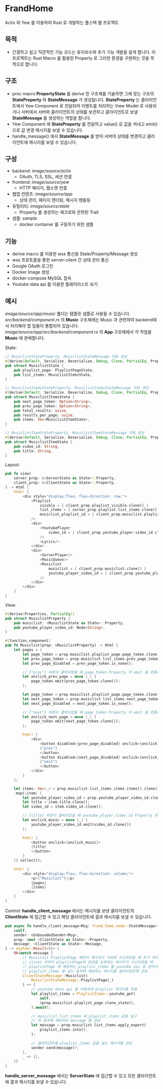 # FrandHome
Actix 와 Yew 를 이용하여 Rust 로 개발하는 풀스택 웹 프로젝트


## 목적
- 간결하고 쉽고 직관적인 기능 코드는 유지보수와 추가 기능 개발을 쉽게 합니다.
이 프로젝트는 Rust Macro 를 활용한 Property 로 그러한 환경을 구현하는 것을 목적으로 합니다.


## 구조
- proc macro __PropertyState__ 를 derive 한 구조체를 기술하면
그에 맞는 구조의 __StateProperty__ 와 __StateMessage__ 가 생성됩니다.
__StateProperty__ 는 클라이언트에서 Yew Component 로 전달되어 이벤트를 처리하는 View Model 로 사용되거나
서버에서 서버와 클라이언트의 상태를 보관하고 클라이언트로 보낼 __StateMessage__ 를 생성하는 역할을 합니다.
- Yew Component 에 __StateProperty__ 를 전달하고 value() 로 값을 꺼내고 emit() 으로 값 변경 메시지를 보낼 수 있습니다.
- handle_message() 에서 __StateMessage__ 를 받아 서버의 상태를 변경하고 클라이언트에 메시지를 보낼 수 있습니다.


## 구성
* backend: _image/source/actix_
    - OAuth, TLS, SSL, 세션 연결
* frontend: _image/source/yew_
    - HTTP 페이지, 웹소켓 연결
* 웹앱 컨텐츠: _image/source/app_
    - 상태 관리, 페이지 렌더링, 메시지 핸들링
* 유틸리티: _image/source/state_
    - Property 를 생성하는 매크로와 관련된 Trait
* 샘플: _sample_
    - docker container 를 구동하기 위한 샘플


## 기능
- derive macro 를 이용한 wss 통신용 State/Property/Message 생성
- wss 프로토콜을 통한 server-client 간 상태 관리 통신
- Google OAuth 로그인
- Docker Image 생성
- docker-compose MySQL 접속
- Youtube data api 를 이용한 플레이리스트 보기


## 예시
_image/source/app/music_ 폴더는 템플릿 샘플로 사용될 수 있습니다. 
_src/backend/component.rs_ 의 __Music__ 구조체에는 Music 과 관련하여 backend에서 처리해야 할 일들이 통합되어 있습니다.
_image/source/app/src/backend/component.rs_ 의 __App__ 구조체에서 각 작업을 __Music__ 에 분배합니다.

State: 
```rust
// MusiclistStateProperty, MusiclistStateMessage 자동 생성
#[derive(Default, Serialize, Deserialize, Debug, Clone, PartialEq, PropertyState)]
pub struct MusiclistState {
    pub playlist_page: PlaylistPageState,
    pub list_items: MusiclistItemsState,
}

// MusiclistItemsStateProperty, MusiclistItemsStateMessage 자동 생성
#[derive(Default, Serialize, Deserialize, Debug, Clone, PartialEq, PropertyState)]
pub struct MusiclistItemsState {
    pub next_page_token: Option<String>,
    pub prev_page_token: Option<String>,
    pub total_results: usize,
    pub results_per_page: usize,
    pub items: Vec<MusiclistItemState>,    
}

// MusiclistItemStateProperty, MusiclistItemStateMessage 자동 생성
#[derive(Default, Serialize, Deserialize, Debug, Clone, PartialEq, PropertyState)]
pub struct MusiclistItemState {
    pub video_id: String,
    pub title: String,
}
```

Layout:
```rust
pub fn view(
    server_prop: &<ServerState as State>::Property,
    client_prop: &<ClientState as State>::Property,
) -> Html {
    html! {
        <div style="display:flex; flex-direction: row;">
            <Playlist 
                visible = { client_prop.playlist_visible.clone() }
                list_items = { server_prop.playlist.list_items.clone() }
                musiclist_playlist_id = { client_prop.musiclist.playlist_page.playlist_id.clone() }
            />
            <div>
                <YoutubePlayer
                    video_id = { client_prop.youtube_player.video_id.clone() }
                />
                <Lyrics/>
            </div>
            <div>
                <ServerPlayer/>        
                <MusicQueue/>    
                <Musiclist
                    musiclist = { client_prop.musiclist.clone() }
                    youtube_player_video_id = { client_prop.youtube_player.video_id.clone() }
                />          
            </div>
        </div>
    }
}
```

View: 
```rust
#[derive(Properties, PartialEq)]
pub struct MusiclistProperty {
    pub musiclist: <MusiclistState as State>::Property,
    pub youtube_player_video_id: Node<String>,
}

#[function_component]
pub fn Musiclist(prop: &MusiclistProperty) -> Html {    
    let pages = {
        let page_token = prop.musiclist.playlist_page.page_token.clone();
        let prev_page_token = prop.musiclist.list_items.prev_page_token.value().clone();
        let prev_page_disabled = prev_page_token.is_none();

        // {"prev"} 버튼이 클릭되었을 때 page_token Property 의 emit 을 호출하여 서버에 prev_page_token 을 전송
        let onclick_prev_page = move |_| {
            page_token.emit(prev_page_token.clone());
        };

        let page_token = prop.musiclist.playlist_page.page_token.clone();
        let next_page_token = prop.musiclist.list_items.next_page_token.value().clone();
        let next_page_disabled = next_page_token.is_none();

        // {"next"} 버튼이 클릭되었을 때 page_token Property 의 emit 을 호출하여 서버에 next_page_token 을 전송
        let onclick_next_page = move |_| {
            page_token.emit(next_page_token.clone());
        };

        html! {
            <div>
                <button disabled={prev_page_disabled} onclick={onclick_prev_page}>
                {"prev"}
                </button>
                <button disabled={next_page_disabled} onclick={onclick_next_page}>
                {"next"}
                </button>
            </div>
        }
    };

    let items: Vec<_> = prop.musiclist.list_items.items.items().clone().into_iter()
    .map(|item| {
        let youtube_player_video_id = prop.youtube_player_video_id.clone();
        let title = item.title.clone();
        let video_id = item.video_id.clone();

        // {title} 버튼이 클릭되었을 때 youtube_player_video_id Property 의 emit 을 호출하여 서버에 video_id 를 전송
        let onclick_music = move |_| {
            youtube_player_video_id.emit(video_id.clone())
        };

        html! {
            <button onclick={onclick_music}>
            {title}
            </button>
        }
    }).collect(); 

    html! {
        <div style="display:flex; flex-direction: column;">
            <p>{"Musiclist"}</p>
            {pages}
            {items}
        </div>
    }
}
```

Control:
__handle_client_message__ 에서는 메시지를 보낸 클라이언트의 __ClientState__ 에 접근할 수 있고 
해당 클라이언트에 결과 메시지를 보낼 수 있습니다.
```rust
pub async fn handle_client_message<Msg: frand_home_node::StateMessage>(
    &self,
    sender: &UnboundedSender<Msg>,
    prop: &mut <ClientState as State>::Property,
    message: <ClientState as State>::Message,
) -> anyhow::Result<()> {
    Ok(match message {
        // Musiclist PlaylistPage 패턴의 메시지가 서버에 수신되었을 때 추가 처리:
        // client 로부터 playlistPage의 변경을 요청하는 메시지가 수신되었을 때
        // playlistPage 에 해당하는 playlist_items 를 youtube api 로 얻어서
        // playlist_items 를 넣는 동작에 해당하는 메시지를 클라이언트에 전송
        ClientStateMessage::Musiclist(
            MusiclistStateMessage::PlaylistPage(_)        
        ) => {
            // youtube data api 를 이용하여 playlist 데이터를 얻음
            let playlist_items = PlaylistItems::youtube_get(
                self,
                &prop.musiclist.playlist_page.clone_state(),
            ).await?;

            // musiclist.list_items 에 playlist_items 값을 넣고
            // 위 동작에 해당하는 message 를 생성
            let message = prop.musiclist.list_items.apply_export(
                playlist_items.into(),
            );          
                            
            // 클라이언트에 playlist_items 값을 넣는 메시지를 전송
            sender.send(message)?;  
        },
        _ => {},
    })
}   
```

__handle_server_message__ 에서는 __ServerState__ 에 접근할 수 있고 
모든 클라이언트에 결과 메시지를 보낼 수 있습니다.
